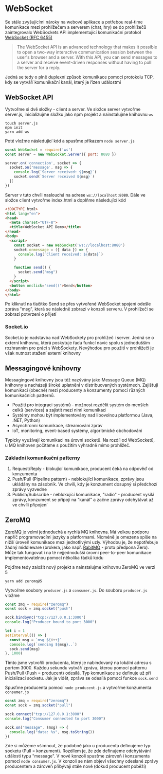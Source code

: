 # WebSocket

Se stále zvyšujícími nároky na webové aplikace a potřebou real-time komunikace mezi prohlížečem a serverem (chat, hry) se do prohlížečů zaintegrovalo WebSockets API implementující komunikační protokol [WebSocket (RFC 6455)](https://www.rfc-editor.org/info/rfc6455)

> The WebSocket API is an advanced technology that makes it possible to open a two-way interactive communication session between the user's browser and a server. With this API, you can send messages to a server and receive event-driven responses without having to poll the server for a reply.

Jedná se tedy o plně duplexní způsob komunikace pomocí protokolu TCP, kdy se vytváří komunikační kanál, který je řízen událostmi

## WebSocket API

Vytvořme si dvě složky - client a server. Ve složce server vytvořme server.js, inicializujme složku jako npm projekt a nainstalujme knihovnu `ws`

```
touch server.js
npm init
yarn add ws
```

Poté vložme následující kód a spusťme příkazem `node server.js`

```javascript
const WebSocket = require('ws')
const server = new WebSocket.Server({ port: 8080 })

server.on('connection', socket => {
  socket.on('message', msg => {
    console.log(`Server received: ${msg}`)
    socket.send(`Server received ${msg}`)
  })
})
```

Server v tuto chvíli naslouchá na adrese `ws://localhost:8080`. Dále ve složce client vytvořme index.html a doplňme následující kód

```html
<!DOCTYPE html>
<html lang="en">
<head>
  <meta charset="UTF-8">
  <title>WebSocket API Demo</title>
</head>
<body>
  <script>
    const socket = new WebSocket('ws://localhost:8080')
    socket.onmessage = ({ data }) => {
      console.log(`Client received: ${data}`)
    }

    function send() {
      socket.send("msg")
    }
  </script>
  <button onclick="send()">Send</button>
</body>
</html>
```

Po kliknutí na tlačítko Send se přes vytvořené WebSocket spojení odešle zpráva "msg", která se následně zobrazí v konzoli serveru. V prohlížeči se zobrazí potvrzení o přijetí

### Socket.io

Socket.io je nadstavba nad WebSockety pro prohlížeč i server. Jedná se o externí knihovnu, která poskytuje řadu funkcí navíc spolu s jednodušším rozhranním pro práci s WebSockety. Nevýhodou pro použití v prohlížeči je však nutnost stažení externí knihovny 

## Messagingové knihovny

Messagingové knihovny jsou též nazývány jako Message Queue (MQ) knihovny a nacházejí široké uplatnění v distribuovaných systémech. Zajišťují komunikaci (obecně) mezi producenty a konzumenty pomocí různých komunikačních patternů.

* Použití pro integraci systémů - možnost rozdělit systém do menších celků (services) a zajistit mezi nimi komunikaci
* Systémy mohou být implementovány nad libovolnou platformou (Java, .NET, Python)
* Asynchronní komunikace, streamování zpráv
* IoT, monitoring, event-based systémy, algoritmické obchodování

Typicky využívají komunikaci na úrovni socketů. Na rozdíl od WebSocketů, u MQ knihoven počítáme s použitím výhradně mimo prohlížeč.

### Základní komunikační patterny

1. Request/Reply - blokující komunikace, producent čeká na odpověď od konzumenta
2. Push/Pull (Pipeline pattern) - neblokující komunikace, zprávy jsou ukládány na zásobník. Ve chvíli, kdy je konzument dosupný si předchozí zprávy vyzvedne
3. Publish/Subscribe - neblokující komunikace, "radio" - producent vysílá zprávy, konzument se připojí na "kanál" a začne zprávy odchytávat až ve chvíli připojení

## ZeroMQ

[ZeroMQ](https://zeromq.org/) je velmi jednoduchá a rychlá MQ knihovna. Má velkou podporu napříč programovacími jazyky a platformami. Nicméně je omezena spíše na nižší úroveň komunikace mezi jednotlivými uzly. Výhodou je, že nepotřebuje žádný middleware (brokera, jako např. [RabitMQ](https://www.rabbitmq.com/) - proto předpona Zero). Může tak fungovat i na té nejjednodušší úrovni peer-to-peer komunikace implementovatelnou pomocí několika řádků kódu

Pojďme tedy založit nový projekt a nainstalujme knihovnu ZeroMQ ve verzi 5

```
yarn add zeromq@5
```

Vytvořme soubory `producer.js` a `consumer.js`. Do souboru `producer.js` vložme

```js
const zmq = require("zeromq")
const sock = zmq.socket("push")

sock.bindSync("tcp://127.0.0.1:3000")
console.log("Producer bound to port 3000")

let i = 1
setInterval(() => {
  const msg = `msg ${i++}`
  console.log(`sending ${msg}..`)
  sock.send(msg)
}, 1000)
```

Tímto jsme vytvořili producenta, který je nabindovaný na lokální adresu s portem 3000. Každou sekundu vytváří zprávu, kterou pomocí patternu Push/Pull (Push = producent) odesílá. Typ komunikace se definuje už při inicializaci socketu. Jak je vidět, zpráva se odesílá pomocí funkce `sock.send`

Spusťme producenta pomocí `node producent.js` a vytvořme konzumenta `consumer.js`

```js
const zmq = require("zeromq")
const sock = zmq.socket("pull")

sock.connect("tcp://127.0.0.1:3000")
console.log("Consumer connected to port 3000")

sock.on("message", (msg) => {
  console.log("data: %s", msg.toString())
})
```

Zde si můžeme všimnout, že podobně jako u producenta definujeme typ socketu (Pull = konzument). Rozdílem je, že zde definujeme odchytávání události typu "message". V nové konzoli spusťme zároveň i konzumenta pomocí `node consumer.js`. V konzoli se nám objeví všechny odeslané zprávy producentem a zároveň přibývají stále nové (dokud producent poběží)